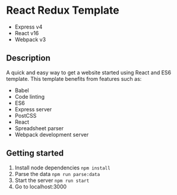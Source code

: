 # React Redux Template

- Express v4
- React v16
- Webpack v3


## Description

A quick and easy way to get a website started using React and ES6 template.
This template benefits from features such as:

- Babel
- Code linting
- ES6
- Express server
- PostCSS
- React
- Spreadsheet parser
- Webpack development server


## Getting started

1. Install node dependencies `npm install`
2. Parse the data `npm run parse:data`
3. Start the server `npm run start`
4. Go to localhost:3000

